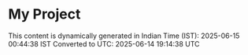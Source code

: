 # My Project

This content is dynamically generated in Indian Time (IST): 2025-06-15 00:44:38 IST
Converted to UTC: 2025-06-14 19:14:38 UTC
